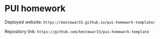 # PUI homework

Deployed website: `https://kmstewar33.github.io/pui-homework-template/`

Repository link: `https://github.com/kmstewar33/pui-homework-template`
